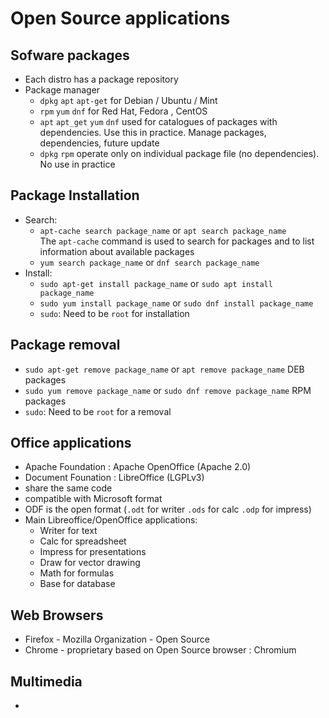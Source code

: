 # Open Source applications

## Sofware packages

- Each distro has a package repository
- Package manager
  - `dpkg` `apt` `apt-get` for Debian / Ubuntu / Mint
  - `rpm` `yum` `dnf` for Red Hat, Fedora , CentOS
  - `apt` `apt_get` `yum` `dnf` used for catalogues of packages with dependencies. Use this in practice. Manage packages, dependencies, future update
  - `dpkg` `rpm` operate only on individual package file (no dependencies). No use in practice

## Package Installation

- Search: 
  - `apt-cache search package_name` or `apt search package_name`  
The `apt-cache` command is used to search for packages and to list
information about available packages
  - `yum search package_name` or `dnf search package_name`
- Install: 
  - `sudo apt-get install package_name` or `sudo apt install package_name`
  - `sudo yum install package_name` or `sudo dnf install package_name`
  - `sudo`: Need to be `root` for installation

## Package removal

- `sudo apt-get remove package_name` or `apt remove package_name` DEB packages
- `sudo yum remove package_name` or `sudo dnf remove package_name` RPM packages
- `sudo`: Need to be `root` for a removal

## Office applications
  
- Apache Foundation : Apache OpenOffice (Apache 2.0)
- Document Founation : LibreOffice (LGPLv3)
- share the same code
- compatible with Microsoft format
- ODF is the open format (`.odt` for writer `.ods` for calc `.odp` for impress)
- Main Libreoffice/OpenOffice applications:
  - Writer for text
  - Calc for spreadsheet
  - Impress for presentations
  - Draw for vector drawing
  - Math for formulas
  - Base for database

## Web Browsers

- Firefox - Mozilla Organization - Open Source
- Chrome - proprietary based on Open Source browser : Chromium

## Multimedia

- 

